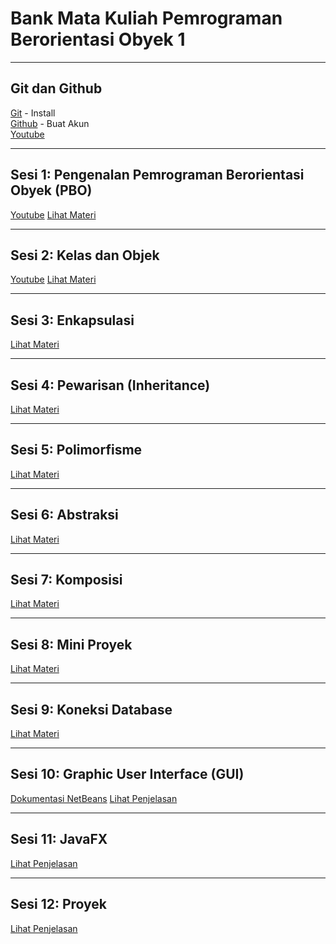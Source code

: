 # Bank Mata Kuliah Pemrograman Berorientasi Obyek 1

---

## Git dan Github
[Git](https://git-scm.com/) - Install
<br>
[Github](https://github.com/) - Buat Akun
<br>
[Youtube](https://www.youtube.com/watch?v=rzuhHzFuvjY)

---

## Sesi 1: Pengenalan Pemrograman Berorientasi Obyek (PBO)
[Youtube](https://youtu.be/QBKUT6EZjzM?si=LajfqIkGYCgKBjA4)
[Lihat Materi](material.html?pertemuan=1&materi=Introduction/README.md)  

---

## Sesi 2: Kelas dan Objek
[Youtube](https://youtu.be/hWuVshzyrUg?si=UOglRUyxEMv9RQBk)
[Lihat Materi](material.html?pertemuan=2&materi=ClassAndObject/README.md)  

---

## Sesi 3: Enkapsulasi
[Lihat Materi](material.html?pertemuan=3&materi=Encapsulation/README.md)  

---

## Sesi 4: Pewarisan (Inheritance)
[Lihat Materi](material.html?pertemuan=4&materi=Inheritance/README.md)  

---

## Sesi 5: Polimorfisme
[Lihat Materi](material.html?pertemuan=5&materi=Polimorfisme/README.md)  

---

## Sesi 6: Abstraksi
[Lihat Materi](material.html?pertemuan=6&materi=Abstract/README.md)  


---

## Sesi 7: Komposisi
[Lihat Materi](material.html?pertemuan=7&materi=Composition/README.md)  

---

## Sesi 8: Mini Proyek
[Lihat Materi](material.html?pertemuan=8&materi=MiniProject/LibrarySystem/README.md)  

---

## Sesi 9: Koneksi Database
[Lihat Materi](material.html?pertemuan=9&materi=Database/README.md)  

---

## Sesi 10: Graphic User Interface (GUI)
[Dokumentasi NetBeans](https://netbeans.apache.org/tutorial/main/kb/docs/java/gui-functionality/)
[Lihat Penjelasan](#)

---

## Sesi 11: JavaFX
[Lihat Penjelasan](#)

---

## Sesi 12: Proyek
[Lihat Penjelasan](#)
